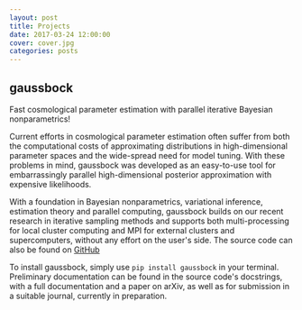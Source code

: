```yaml
---
layout: post
title: Projects
date: 2017-03-24 12:00:00
cover: cover.jpg
categories: posts
---
```



## gaussbock

Fast cosmological parameter estimation with parallel iterative Bayesian nonparametrics!

Current efforts in cosmological parameter estimation often suffer from both the computational costs of approximating distributions in high-dimensional parameter spaces and the wide-spread need for model tuning. With these problems in mind, gaussbock was developed as an easy-to-use tool for embarrassingly parallel high-dimensional posterior approximation with expensive likelihoods.

With a foundation in Bayesian nonparametrics, variational inference, estimation theory and parallel computing, gaussbock builds on our recent research in iterative sampling methods and supports both multi-processing for local cluster computing and MPI for external clusters and supercomputers, without any effort on the user's side. The source code can also be found on [GitHub](https://github.com/moews/gaussbock)

To install gaussbock, simply use `pip install gaussbock` in your terminal. Preliminary documentation can be found in the source code's docstrings, with a full documentation and a paper on arXiv, as well as for submission in a suitable journal, currently in preparation.
